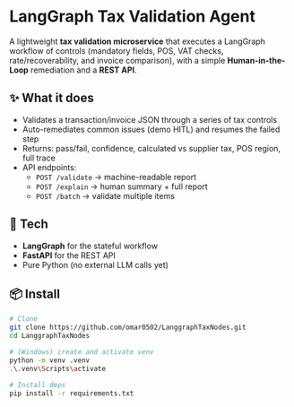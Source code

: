 # LangGraph Tax Validation Agent

A lightweight **tax validation microservice** that executes a LangGraph workflow of controls (mandatory fields, POS, VAT checks, rate/recoverability, and invoice comparison), with a simple **Human-in-the-Loop** remediation and a **REST API**.

## ✨ What it does
- Validates a transaction/invoice JSON through a series of tax controls
- Auto-remediates common issues (demo HITL) and resumes the failed step
- Returns: pass/fail, confidence, calculated vs supplier tax, POS region, full trace
- API endpoints:
  - `POST /validate` → machine-readable report
  - `POST /explain` → human summary + full report
  - `POST /batch` → validate multiple items

## 🧱 Tech
- **LangGraph** for the stateful workflow
- **FastAPI** for the REST API
- Pure Python (no external LLM calls yet)

## 📦 Install

```bash
# Clone
git clone https://github.com/omar0502/LanggraphTaxNodes.git
cd LanggraphTaxNodes

# (Windows) create and activate venv
python -m venv .venv
.\.venv\Scripts\activate

# Install deps
pip install -r requirements.txt
